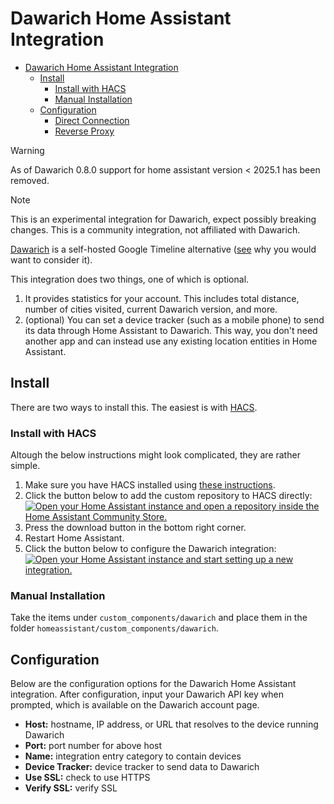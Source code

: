 # Dawarich Home Assistant Integration

<!--toc:start-->
- [Dawarich Home Assistant Integration](#dawarich-home-assistant-integration)
  - [Install](#install)
    - [Install with HACS](#install-with-hacs)
    - [Manual Installation](#manual-installation)
  - [Configuration](#configuration)
    - [Direct Connection](#direct-connection)
    - [Reverse Proxy](#reverse-proxy)
<!--toc:end-->
> [!WARNING]
> As of Dawarich 0.8.0 support for home assistant version < 2025.1 has been removed.

> [!NOTE]
> This is an experimental integration for Dawarich, expect possibly breaking changes. This is a community integration, not affiliated with Dawarich.


[Dawarich](https://dawarich.app/) is a self-hosted Google Timeline alternative ([see](https://support.google.com/maps/answer/14169818?hl=en&co=GENIE.Platform%3DAndroid) why you would want to consider it).

This integration does two things, one of which is optional.
1. It provides statistics for your account. This includes total distance, number of cities visited, current Dawarich version, and more.
2. (optional) You can set a device tracker (such as a mobile phone) to send its data through Home Assistant to Dawarich. This way, you don't need another app and can instead use any existing location entities in Home Assistant.

## Install
There are two ways to install this. The easiest is with [HACS](https://hacs.xyz/).

### Install with HACS
Altough the below instructions might look complicated, they are rather simple.
1. Make sure you have HACS installed using [these instructions](https://hacs.xyz/docs/use/).
2. Click the button below to add the custom repository to HACS directly:\
   [![Open your Home Assistant instance and open a repository inside the Home Assistant Community Store.](https://my.home-assistant.io/badges/hacs_repository.svg)](https://my.home-assistant.io/redirect/hacs_repository/?owner=AlbinLind&repository=dawarich-home-assistant&category=integration)
3. Press the download button in the bottom right corner.
4. Restart Home Assistant.
5. Click the button below to configure the Dawarich integration:\
   [![Open your Home Assistant instance and start setting up a new integration.](https://my.home-assistant.io/badges/config_flow_start.svg)](https://my.home-assistant.io/redirect/config_flow_start/?domain=dawarich)

### Manual Installation
Take the items under `custom_components/dawarich` and place them in the folder `homeassistant/custom_components/dawarich`.

## Configuration
Below are the configuration options for the Dawarich Home Assistant integration. After configuration, input your Dawarich API key when prompted, which is available on the Dawarich account page.

- **Host:** hostname, IP address, or URL that resolves to the device running Dawarich
- **Port:** port number for above host
- **Name:** integration entry category to contain devices
- **Device Tracker:** device tracker to send data to Dawarich
- **Use SSL:** check to use HTTPS
- **Verify SSL:** verify SSL
